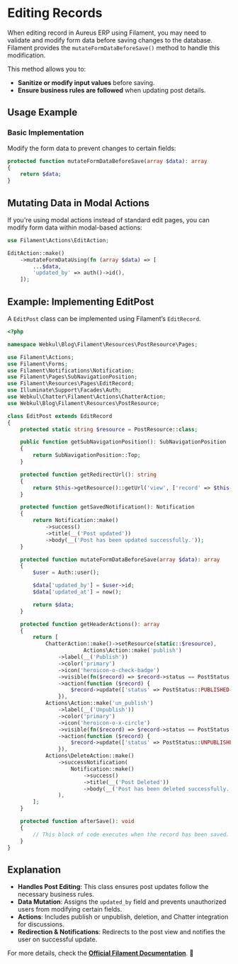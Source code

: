 # **Editing Records**

When editing record in Aureus ERP using Filament, you may need to validate and modify form data before saving changes to the database. Filament provides the `mutateFormDataBeforeSave()` method to handle this modification.

This method allows you to:

- **Sanitize or modify input values** before saving.
- **Ensure business rules are followed** when updating post details.

## **Usage Example**

### **Basic Implementation**

Modify the form data to prevent changes to certain fields:

```php
protected function mutateFormDataBeforeSave(array $data): array
{
    return $data;
}
```

## **Mutating Data in Modal Actions**

If you're using modal actions instead of standard edit pages, you can modify form data within modal-based actions:

```php
use Filament\Actions\EditAction;

EditAction::make()
    ->mutateFormDataUsing(fn (array $data) => [
        ...$data,
        'updated_by' => auth()->id(),
    ]);
```

## **Example: Implementing EditPost**

A `EditPost` class can be implemented using Filament’s `EditRecord`.

```php
<?php

namespace Webkul\Blog\Filament\Resources\PostResource\Pages;

use Filament\Actions;
use Filament\Forms;
use Filament\Notifications\Notification;
use Filament\Pages\SubNavigationPosition;
use Filament\Resources\Pages\EditRecord;
use Illuminate\Support\Facades\Auth;
use Webkul\Chatter\Filament\Actions\ChatterAction;
use Webkul\Blog\Filament\Resources\PostResource;

class EditPost extends EditRecord
{
    protected static string $resource = PostResource::class;

    public function getSubNavigationPosition(): SubNavigationPosition
    {
        return SubNavigationPosition::Top;
    }

    protected function getRedirectUrl(): string
    {
        return $this->getResource()::getUrl('view', ['record' => $this->getRecord()]);
    }

    protected function getSavedNotification(): Notification
    {
        return Notification::make()
            ->success()
            ->title(__('Post updated'))
            ->body(__('Post has been updated successfully.'));
    }

    protected function mutateFormDataBeforeSave(array $data): array
    {
        $user = Auth::user();

        $data['updated_by'] = $user->id;
        $data['updated_at'] = now();

        return $data;
    }

    protected function getHeaderActions(): array
    {
        return [
            ChatterAction::make()->setResource(static::$resource),
                        Actions\Action::make('publish')
                ->label(__('Publish'))
                ->color('primary')
                ->icon('heroicon-o-check-badge')
                ->visible(fn($record) => $record->status == PostStatus::UNPUBLISHED->value)
                ->action(function ($record) {
                    $record->update(['status' => PostStatus::PUBLISHED->value])
                }),
            Actions\Action::make('un_publish')
                ->label(__('Unpublish'))
                ->color('primary')
                ->icon('heroicon-o-x-circle')
                ->visible(fn($record) => $record->status == PostStatus::PUBLISHED->value)
                ->action(function ($record) {
                    $record->update(['status' => PostStatus::UNPUBLISHED->value])
                }),
            Actions\DeleteAction::make()
                ->successNotification(
                    Notification::make()
                        ->success()
                        ->title(__('Post Deleted'))
                        ->body(__('Post has been deleted successfully.')),
                ),
        ];
    }

    protected function afterSave(): void
    {
        // This block of code executes when the record has been saved.
    }
}
```

## **Explanation**

- **Handles Post Editing**: This class ensures post updates follow the necessary business rules.
- **Data Mutation**: Assigns the `updated_by` field and prevents unauthorized users from modifying certain fields.
- **Actions**: Includes publish or unpublish, deletion, and Chatter integration for discussions.
- **Redirection & Notifications**: Redirects to the post view and notifies the user on successful update.

For more details, check the **[Official Filament Documentation](https://filamentphp.com/docs/3.x/panels/resources/editing-records)**. 🚀
